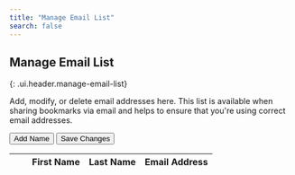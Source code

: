 ```yaml
---
title: "Manage Email List"
search: false
---
```


## Manage Email List
{: .ui.header.manage-email-list}

Add, modify, or delete email addresses here. This list is available when sharing bookmarks via email and helps to ensure that you're using correct email addresses.

<button class="add-name-to-maillist ui labeled large green left floated icon button">
  <i class="plus icon"></i>
  Add Name
</button>
<button class="save-to-database ui labeled large disabled red right floated icon button">
  <i class="database icon"></i>
  Save Changes
</button>

<table class="ui selectable celled table">
  <thead>
    <tr>
      <th><i class="sync icon"></i></th>
      <th></th>
      <th>First Name</th>
      <th>Last Name</th>
      <th>Email Address</th>
    </tr>
  </thead>
  <tbody id="email-list-table">
  </tbody>
</table>